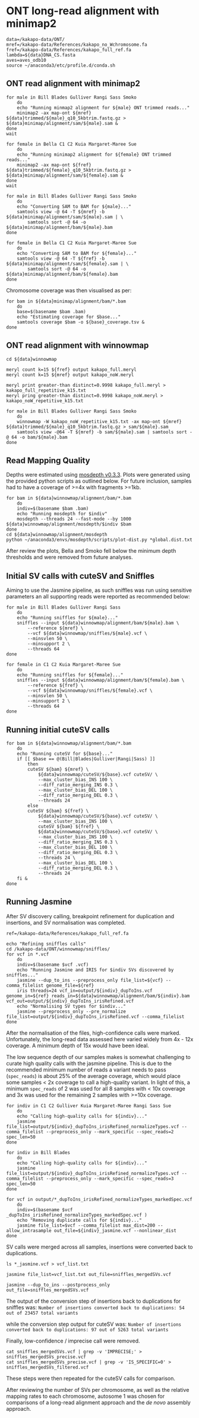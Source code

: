 # ONT long-read alignment with minimap2

```
data=/kakapo-data/ONT/
mref=/kakapo-data/References/kakapo_no_Wchromosome.fa
fref=/kakapo-data/References/kakapo_full_ref.fa
lambda=${data}DNA_CS.fasta
aves=aves_odb10
source ~/anaconda3/etc/profile.d/conda.sh
```

## ONT read alignment with minimap2

```
for male in Bill Blades Gulliver Rangi Sass Smoko
    do
    echo "Running minmap2 alignment for ${male} ONT trimmed reads..."
    minimap2 -ax map-ont ${mref} ${data}trimmed/${male}_q10_5kbtrim.fastq.gz > ${data}minimap/alignment/sam/${male}.sam &
done
wait

for female in Bella C1 C2 Kuia Margaret-Maree Sue
    do
    echo "Running minimap2 alignment for ${female} ONT trimmed reads..."
    minimap2 -ax map-ont ${fref} ${data}trimmed/${female}_q10_5kbtrim.fastq.gz > ${data}minimap/alignment/sam/${female}.sam &
done
wait

for male in Bill Blades Gulliver Rangi Sass Smoko
    do
    echo "Converting SAM to BAM for ${male}..."
    samtools view -@ 64 -T ${mref} -b ${data}minimap/alignment/sam/${male}.sam | \
        samtools sort -@ 64 -o ${data}minimap/alignment/bam/${male}.bam
done

for female in Bella C1 C2 Kuia Margaret-Maree Sue
    do
    echo "Converting SAM to BAM for ${female}..."
    samtools view -@ 64 -T ${fref} -b ${data}minimap/alignment/sam/${female}.sam | \
        samtools sort -@ 64 -o ${data}minimap/alignment/bam/${female}.bam
done
```
Chromosome coverage was then visualised as per:
```
for bam in ${data}minimap/alignment/bam/*.bam
    do
    base=$(basename $bam .bam)
    echo "Estimating coverage for $base..."
    samtools coverage $bam -o ${base}_coverage.tsv &
done
```
## ONT read alignment with winnowmap

```
cd ${data}winnowmap

meryl count k=15 ${fref} output kakapo_full.meryl
meryl count k=15 ${mref} output kakapo_noW.meryl

meryl print greater-than distinct=0.9998 kakapo_full.meryl > kakapo_full_repetitive_k15.txt
meryl pring greater-than distinct=0.9998 kakapo_noW.meryl > kakapo_noW_repetitive_k15.txt

for male in Bill Blades Gulliver Rangi Sass Smoko
    do
    winnowmap -W kakapo_noW_repetitive_k15.txt -ax map-ont ${mref} ${data}trimmed/${male}_q10_5kbtrim.fastq.gz > sam/${male}.sam
    samtools view -@64 -T ${mref} -b sam/${male}.sam | samtools sort -@ 64 -o bam/${male}.bam
done
```
## Read Mapping Quality
Depths were estimated using [mosdepth v0.3.3](https://github.com/brentp/mosdepth). Plots were generated using the provided python scripts as outlined below. For future inclusion, samples had to have a coverage of >=4x with fragments >=1kb. 
```
for bam in ${data}winnowmap/alignment/bam/*.bam
    do
    indiv=$(basename $bam .bam)
    echo "Running mosdepth for $indiv"
    mosdepth --threads 24 --fast-mode --by 1000 ${data}winnowmap/alignment/mosdepth/$indiv $bam
done
cd ${data}winnowmap/alignment/mosdepth
python ~/anaconda3/envs/mosdepth/scripts/plot-dist.py *global.dist.txt
```
After review the plots, Bella and Smoko fell below the minimum depth thresholds and were removed from future analyses. 

## Initial SV calls with cuteSV and Sniffles 
Aiming to use the Jasmine pipeline, as such sniffles was run using sensitive parameters an all supporting reads were reported as recommended below:

```
for male in Bill Blades Gulliver Rangi Sass
    do
    echo "Running sniffles for ${male}..."
    sniffles --input ${data}winnowmap/alignment/bam/${male}.bam \
        --reference ${mref} \
        --vcf ${data}winnowmap/sniffles/${male}.vcf \
        --minsvlen 50 \
        --minsupport 2 \
        --threads 64 
done

for female in C1 C2 Kuia Margaret-Maree Sue
    do
    echo "Running sniffles for ${female}..."
    sniffles --input ${data}winnowmap/alignment/bam/${female}.bam \
        --reference ${fref} \
        --vcf ${data}winnowmap/sniffles/${female}.vcf \
        --minsvlen 50 \
        --minsupport 2 \
        --threads 64
done
```

## Running initial cuteSV calls

```
for bam in ${data}winnowmap/alignment/bam/*.bam
    do
    echo "Running cuteSV for ${base}..."
    if [[ $base == @(Bill|Blades|Gulliver|Rangi|Sass) ]]
        then
        cuteSV ${bam} ${mref} \
            ${data}winnowmap/cuteSV/${base}.vcf cuteSV/ \
            --max_cluster_bias_INS 100 \
            --diff_ratio_merging_INS 0.3 \
            --max_cluster_bias_DEL 100 \
            --diff_ratio_merging_DEL 0.3 \
            --threads 24
        else
        cuteSV ${bam} ${fref} \
            ${data}winnowmap/cuteSV/${base}.vcf cuteSV/ \
            --max_cluster_bias_INS 100 \
            cuteSV ${bam} ${fref} \
            ${data}winnowmap/cuteSV/${base}.vcf cuteSV/ \
            --max_cluster_bias_INS 100 \
            --diff_ratio_merging_INS 0.3 \
            --max_cluster_bias_DEL 100 \
            --diff_ratio_merging_DEL 0.3 \
            --threads 24 \
            --max_cluster_bias_DEL 100 \
            --diff_ratio_merging_DEL 0.3 \
            --threads 24
    fi &
done
```
## Running Jasmine
After SV discovery calling, breakpoint refinement for duplication and insertions, and SV normalisation was completed.
```
ref=/kakapo-data/References/kakapo_full_ref.fa

echo "Refining sniffles calls"
cd /kakapo-data/ONT/winnowmap/sniffles/
for vcf in *.vcf
    do
    indiv=$(basename $vcf .vcf)
    echo "Running Jasmine and IRIS for $indiv SVs discovered by sniffles..."
    jasmine --dup_to_ins --preprocess_only file_list=${vcf} --comma_filelist genome_file=${ref}
    iris threads=24 vcf_in=output/${indiv}_dupToIns.vcf genome_in=${ref} reads_in=${data}winnowmap/alignment/bam/${indiv}.bam vcf_out=output/${indiv}_dupToIns_irisRefined.vcf
    echo "Normalising SV types for $indiv..."
    jasmine --preprocess_only --pre_normalize file_list=output/${indiv}_dupToIns_irisRefined.vcf --comma_filelist
done
```
After the normalisation of the files, high-confidence calls were marked. Unfortunately, the long-read data assessed here varied widely from 4x - 12x coverage. A minimum depth of 15x would have been ideal. 

The low sequence depth of our samples makes is somewhat challenging to curate high quality calls with the jasmine pipeline. This is due to the recommended minimum number of reads a variant needs to pass (```spec_reads```) is about 25% of the average coverage, which would place some samples < 2x coverage to call a high-quality variant. In light of this, a minimum ```spec_reads``` of 2 was used for all 8 samples with < 10x coverage and 3x was used for the remaining 2 samples with >=10x coverage.

```
for indiv in C1 C2 Gulliver Kuia Margaret-Maree Rangi Sass Sue
    do
    echo "Calling high-quality calls for ${indiv}..."
    jasmine file_list=output/${indiv}_dupToIns_irisRefined_normalizeTypes.vcf --comma_filelist --preprocess_only --mark_specific --spec_reads=2 spec_len=50
done

for indiv in Bill Blades
    do
    echo "Calling high-quality calls for ${indiv}..."
    jasmine file_list=output/${indiv}_dupToIns_irisRefined_normalizeTypes.vcf --comma_filelist --preprocess_only --mark_specific --spec_reads=3 spec_len=50
done

for vcf in output/*_dupToIns_irisRefined_normalizeTypes_markedSpec.vcf
    do
    indiv=$(basename $vcf _dupToIns_irisRefined_normalizeTypes_markedSpec.vcf )
    echo "Removing duplicate calls for ${indiv}..."
    jasmine file_list=$vcf --comma_filelist max_dist=200 --allow_intrasample out_file=${indiv}_jasmine.vcf --nonlinear_dist
done
```
SV calls were merged across all samples, insertions were converted back to duplications.
```
ls *_jasmine.vcf > vcf_list.txt

jasmine file_list=vcf_list.txt out_file=sniffles_mergedSVs.vcf

jasmine --dup_to_ins --postprocess_only out_file=sniffles_mergedSVs.vcf
```
The output of the conversion step of insertions back to duplications for sniffles was: ```Number of insertions converted back to duplications: 54 out of 23457 total variants```

while the conversion step output for cuteSV was: ```Number of insertions converted back to duplications: 97 out of 5263 total variants```

Finally, low-confidence / imprecise call were removed.
```
cat sniffles_mergedSVs.vcf | grep -v 'IMPRECISE;' > sniffles_mergedSVs_precise.vcf
cat sniffles_mergedSVs_precise.vcf | grep -v 'IS_SPECIFIC=0' > sniffles_mergedSVs_filtered.vcf
```
These steps were then repeated for the cuteSV calls for comparison. 

After reviewing the number of SVs per chromosome, as well as the relative mapping rates to each chromosome, autosome 1 was chosen for comparisons of a long-read alignment approach and the *de novo* assembly approach.